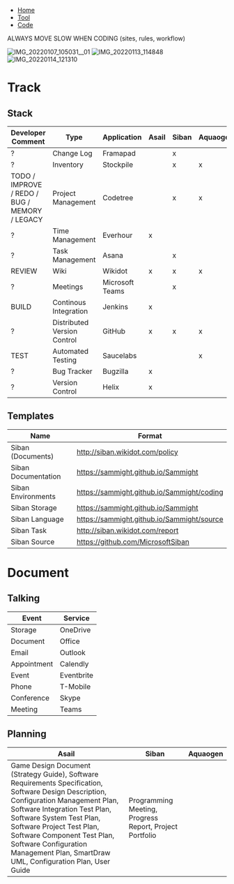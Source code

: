 
- [Home](https://sammight.github.io/Sammight/index)
- [Tool](https://sammight.github.io/Sammight/coding)
- [Code](https://sammight.github.io/Sammight/source)

ALWAYS MOVE SLOW WHEN CODING (sites, rules, workflow)

![IMG_20220107_105031__01](https://user-images.githubusercontent.com/58202540/148578048-45b8229e-8a9e-4d2b-8fbb-d188edfd52a0.jpg)
![IMG_20220113_114848](https://user-images.githubusercontent.com/58202540/149382773-4a95f308-4fa8-4afe-8a30-5a7765487aa2.jpg)
![IMG_20220114_121310](https://user-images.githubusercontent.com/58202540/149567340-dd20392c-869c-4a1e-8605-8a0db3699980.jpg)

# Track

## Stack

Developer Comment | Type | Application | Asail | Siban | Aquaogen
------------------|------|-------------|-------|-------|---------
? | Change Log | Framapad | | x | 
? | Inventory | Stockpile | | x | x
TODO / IMPROVE / REDO / BUG / MEMORY / LEGACY | Project Management | Codetree | | x | x
? | Time Management | Everhour | x | |
? | Task Management | Asana | | x |
REVIEW | Wiki | Wikidot | x | x | x
? | Meetings | Microsoft Teams |  | x | 
BUILD | Continous Integration | Jenkins | x | |
? | Distributed Version Control | GitHub | x | x | x
TEST | Automated Testing | Saucelabs | | | x  
? | Bug Tracker | Bugzilla | x | |
? | Version Control | Helix | x | | |

## Templates

Name                | Format
--------------------|--------
Siban (Documents)   | http://siban.wikidot.com/policy
Siban Documentation | https://sammight.github.io/Sammight
Siban Environments  | https://sammight.github.io/Sammight/coding
Siban Storage       | https://sammight.github.io/Sammight
Siban Language      | https://sammight.github.io/Sammight/source
Siban Task          | http://siban.wikidot.com/report
Siban Source        | https://github.com/MicrosoftSiban

# Document

## Talking

Event | Service
------|--------
Storage | OneDrive
Document | Office
Email | Outlook
Appointment | Calendly
Event | Eventbrite
Phone | T-Mobile
Conference | Skype
Meeting | Teams

## Planning

Asail | Siban | Aquaogen
------|-------|---------
Game Design Document (Strategy Guide), Software Requirements Specification, Software Design Description, Configuration Management Plan, Software Integration Test Plan, Software System Test Plan, Software Project Test Plan, Software Component Test Plan, Software Configuration Management Plan, SmartDraw UML, Configuration Plan, User Guide | Programming Meeting, Progress Report, Project Portfolio | 
